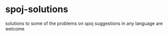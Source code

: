 # spoj-solutions
solutions to some of the problems on spoj
suggestions in any language are welcome 
